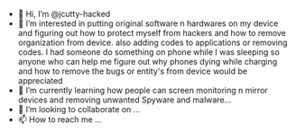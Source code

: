 - 👋 Hi, I’m @jcutty-hacked
- 👀 I’m interested in putting original software n hardwares on my device and figuring out how to protect myself from hackers and how to remove organization from device. also adding codes to applications or removing codes. I had someone do something on phone while I was sleeping so anyone who can help me figure out why phones dying while charging and how to remove the bugs or entity's from device would be appreciated 
- 🌱 I’m currently learning how people can screen monitoring n mirror devices and removing unwanted Spyware and malware...
- 💞️ I’m looking to collaborate on ...
- 📫 How to reach me ...

<!---
jcutty-hacked/jcutty-hacked is a ✨ special ✨ repository because its `README.md` (this file) appears on your GitHub profile.
You can click the Preview link to take a look at your changes.
--->
